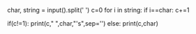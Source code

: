 char, string = input().split(' ')
c=0
for i in string:
    if i==char:
        c+=1

if(c!=1):
    print(c," ",char,"'s",sep='')
else:
    print(c,char)
